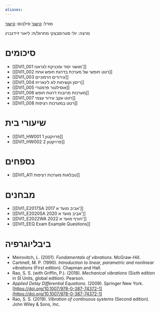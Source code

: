 ```yaml
---
aliases:
---
```

מודל: [קישור](https://moodle24.technion.ac.il/course/view.php?id=143)
סילבוס: [קישור](https://moodle24.technion.ac.il/pluginfile.php/188367/mod_resource/content/1/Syllabus_2024_2025_to_publish_11.11.2024%20-Gilad%20Israel.pdf)

מרצה: יולי סטרוסבצקי
מתרגל/ת: ליאור זיידנברג
 
# סיכומים
- [[DVI1_001 מושגי יסוד ומכניקת לגראנז']]
- [[DVI1_002 רטט חופשי של מערכת  בדרגת חופש אחת]]
- [[DVI1_003 עירורים הרמוניים]]
- [[DVI1_004 ריסון וקשיחות לא לינארית]]
- [[DVI1_005 אוסילטור פרמטרי]]
- [[DVI1_006 מערכות מרובות דרגות חופש]]
- [[DVI1_007 רטט עקב עירור עצמי]]
- [[DVI1_008 רטט במערכות רציפות]]
# שיעורי בית
- [[DVI1_HW001 פרויקטון 1]]
- [[DVI1_HW002 פרויקטון 2]]

# נספחים

- [[DVI1_A11 טבלאות מערכות רציפות]]

# מבחנים

- [[DVI1_E2017SA 2017 אביב מועד א']]
- [[DVI1_E2020SA 2020 אביב מועד א']]
- [[DVI1_E2022WA 2022 חורף מועד א']]
- [[DVI1_EEQ Exam Example Questions]]

# ביבליוגרפיה
- Meirovitch, L. (2001). _Fundamentals of vibrations_. McGraw-Hill.
- Cartmell, M. P. (1990). _Introduction to linear, parametric and nonlinear vibrations_ (First edition). Chapman and Hall.
- Rao, S. S. (with Griffin, P.). (2018). _Mechanical vibrations_ (Sixth edition in SI Units, global edition). Pearson.
- _Applied Delay Differential Equations_. (2009). Springer New York. [https://doi.org/10.1007/978-0-387-74372-1](https://doi.org/10.1007/978-0-387-74372-1)
- Rao, S. S. (2019). _Vibration of continuous systems_ (Second edition). John Wiley & Sons, Inc.